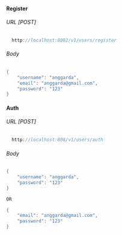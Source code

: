 #### Register
###### URL [POST]
```go
  http://localhost:8082/v1/users/register
```
###### Body
```go
{
	"username": "anggarda",
	"email": "anggarda@gmail.com",
	"password": "123"
}
```
#### Auth
###### URL [POST]
```go
  http://localhost:808/v1/users/auth
```
###### Body
```go
{
	"username": "anggarda",
	"password": "123"
}

OR

{
	"email": "anggarda@gmail.com",
	"password": "123"
}
```
